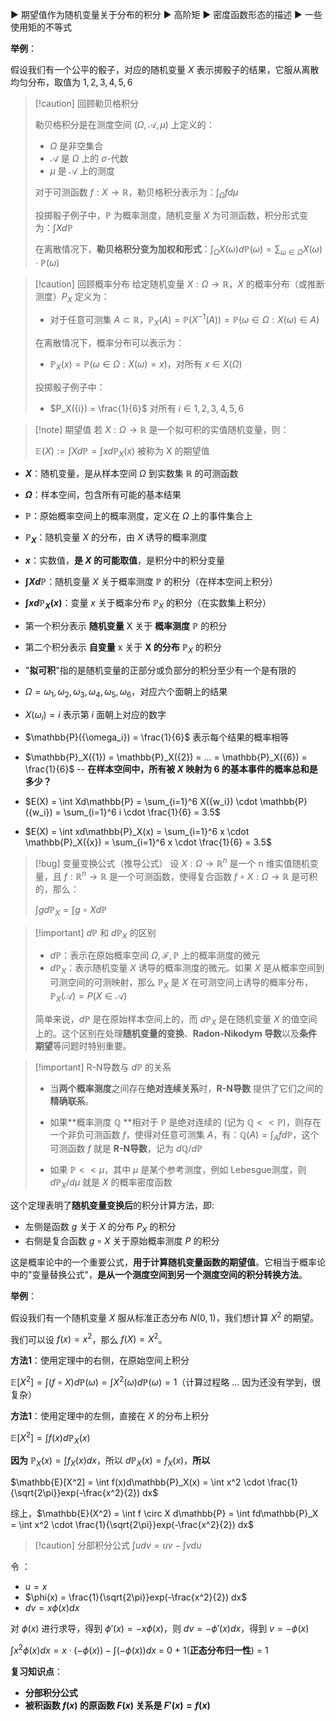 ▶ 期望值作为随机变量关于分布的积分
▶ 高阶矩
▶ 密度函数形态的描述
▶ 一些使用矩的不等式

**举例**：

假设我们有一个公平的骰子，对应的随机变量 $X$ 表示掷骰子的结果，它服从离散均匀分布，取值为 ${1,2,3,4,5,6}$

>[!caution] 回顾勒贝格积分
>
>勒贝格积分是在测度空间 $(\Omega, \mathcal{A}, \mu)$ 上定义的：
>-  $\Omega$ 是非空集合
>- $\mathcal{A}$ 是 $\Omega$ 上的 $\sigma$-代数
>- $\mu$ 是 $\mathcal{A}$ 上的测度
>
>对于可测函数 $f: X \rightarrow \mathbb{R}$，勒贝格积分表示为：$\int_{\Omega} fd\mu$
>
>投掷骰子例子中，$\mathbb{P}$ 为概率测度，随机变量 $X$ 为可测函数，积分形式变为：$\int Xd\mathbb{P}$
>
>在离散情况下，**勒贝格积分变为加权和形式**：$\int_{\Omega} X({\omega})d\mathbb{P}(\omega) = \sum_{\omega \in \Omega} X({\omega}) \cdot \mathbb{P}({\omega})$

>[!caution] 回顾概率分布
>给定随机变量 $X: \Omega \rightarrow \mathbb{R}$，$X$ 的概率分布（或推断测度）$P_X$ 定义为：
>- 对于任意可测集 $A \subset \mathbb{R}$，$\mathbb{P}_X(A) = \mathbb{P}(X^{-1}(A)) = \mathbb{P}({\omega \in \Omega : X(\omega) \in A})$
>
>在离散情况下，概率分布可以表示为：
>- $\mathbb{P}_X({x}) = \mathbb{P}({\omega \in \Omega : X(\omega) = x})$，对所有 $x \in X(\Omega)$
>
>投掷骰子例子中：
>- $P_X({i}) = \frac{1}{6}$ 对所有 $i \in {1,2,3,4,5,6}$


>[!note] 期望值
>若 $X:\Omega \to \mathbb{R}$ 是一个拟可积的实值随机变量，则：
>
>$\mathbb{E}(X) := \int X d\mathbb{P} = \int xd\mathbb{P}_X(x)$ 被称为 X 的期望值

- **$X$**：随机变量，是从样本空间 $\Omega$ 到实数集 $\mathbb{R}$ 的可测函数
- **$\Omega$**：样本空间，包含所有可能的基本结果
- **$\mathbb{P}$**：原始概率空间上的概率测度，定义在 $\Omega$ 上的事件集合上
- **$\mathbb{P}_X$**：随机变量 $X$ 的分布，由 $X$ 诱导的概率测度
- **$x$**：实数值，**是 $X$ 的可能取值**，是积分中的积分变量
- **$\int X d\mathbb{P}$**：随机变量 $X$ 关于概率测度 $\mathbb{P}$ 的积分（在样本空间上积分）
- **$\int xd\mathbb{P}_X(x)$**：变量 $x$ 关于概率分布 $\mathbb{P}_X$ 的积分（在实数集上积分）


- 第一个积分表示 **随机变量** X 关于 **概率测度** $\mathbb{P}$ 的积分
- 第二个积分表示 **自变量** x 关于 **X 的分布** $\mathbb{P}_X$ 的积分
- "**拟可积**"指的是随机变量的正部分或负部分的积分至少有一个是有限的

- $\Omega = {\omega_1, \omega_2, \omega_3, \omega_4, \omega_5, \omega_6}$，对应六个面朝上的结果
- $X(\omega_i) = i$ 表示第 $i$ 面朝上对应的数字
- $\mathbb{P}({\omega_i}) = \frac{1}{6}$ 表示每个结果的概率相等
- $\mathbb{P}_X({1}) = \mathbb{P}_X({2}) = ... = \mathbb{P}_X({6}) = \frac{1}{6}$  -- **在样本空间中，所有被 $X$ 映射为 6 的基本事件的概率总和是多少？**
- $E(X) = \int Xd\mathbb{P} = \sum_{i=1}^6 X({w_i}) \cdot \mathbb{P}({w_i}) = \sum_{i=1}^6 i \cdot \frac{1}{6} = 3.5$
- $E(X) = \int xd\mathbb{P}_X(x) = \sum_{i=1}^6 x \cdot \mathbb{P}_X({x}) = \sum_{i=1}^6 x \cdot \frac{1}{6} = 3.5$

>[!bug] 变量变换公式（推导公式）
>设 $X : \Omega \to \mathbb{R}^n$ 是一个 n 维实值随机变量，且 $f:\mathbb{R}^n \to \mathbb{R}$ 是一个可测函数，使得复合函数 $f \circ X : \Omega \to \mathbb{R}$ 是可积的，那么：
>
>$\int gd\mathbb{P}_X = \int g \circ X d\mathbb{P}$


>[!important] $d\mathbb{P}$ 和 $d\mathbb{P}_X$ 的区别
>
>- $d\mathbb{P}$：表示在原始概率空间 $\Omega,\mathcal{F},\mathbb{P}$ 上的概率测度的微元
>- $d\mathbb{P}_X$：表示随机变量 $X$ 诱导的概率测度的微元。如果 $X$ 是从概率空间到可测空间的可测映射，那么 $\mathbb{P}_X$ 是 $X$ 在可测空间上诱导的概率分布，$\mathbb{P}_X(\mathcal{A}) = P(X \in \mathcal{A})$
>
>简单来说，$d\mathbb{P}$ 是在原始样本空间上的，而 $d\mathbb{P}_X$ 是在随机变量 $X$ 的值空间上的。这个区别在处理**随机变量的变换**、**Radon-Nikodym 导数**以及**条件期望**等问题时特别重要。

>[!important] R-N导数与 $d\mathbb{P}$ 的关系
>
>- 当**两个概率测度**之间存在**绝对连续关系**时，**R-N导数** 提供了它们之间的**精确联系**。
>
>- 如果**概率测度 $\mathbb{Q}$ **相对于 **$\mathbb{P}$** 是绝对连续的 (记为 $\mathbb{Q} << \mathbb{P}$)，则存在一个非负可测函数 $f$，使得对任意可测集 $A$，有：$\mathbb{Q}(A) = \int_A f d\mathbb{P}$，这个可测函数 $f$ 就是 **R-N导数**，记为 $d\mathbb{Q}/d\mathbb{P}$
>
>- 如果 $\mathbb{P} << \mu$，其中 $\mu$ 是某个参考测度，例如 Lebesgue测度，则 $d\mathbb{P}_X/d\mu$ 就是 $X$ 的概率密度函数

这个定理表明了**随机变量变换后**的积分计算方法，即:

- 左侧是函数 $g$ 关于 $X$ 的分布 $P_X$ 的积分
- 右侧是复合函数 $g \circ X$ 关于原始概率测度 $P$ 的积分

这是概率论中的一个重要公式，**用于计算随机变量函数的期望值**。它相当于概率论中的"变量替换公式"，**是从一个测度空间到另一个测度空间的积分转换方法**。

**举例**：

假设我们有一个随机变量 $X$ 服从标准正态分布 $N(0,1)$，我们想计算 $X^2$ 的期望。

我们可以设 $f(x) = x^2$，那么 $f(X) = X^2$。

**方法1**：使用定理中的右侧，在原始空间上积分

$\mathbb{E}[X^2] = \int (f \circ X)d\mathbb{P}(\omega) = \int X^2(\omega)d\mathbb{P}(\omega) = 1$（计算过程略 ... 因为还没有学到，很复杂）

**方法1**：使用定理中的左侧，直接在 $X$ 的分布上积分

$\mathbb{E}[X^2] = \int f(x)d\mathbb{P}_X(x)$

**因为** $\mathbb{P}_X(x) = \int f_X(x)dx$，所以 $d\mathbb{P}_X(x) = f_X(x)$，**所以**

$\mathbb{E}[X^2] = \int f(x)d\mathbb{P}_X(x) = \int x^2 \cdot \frac{1}{\sqrt{2\pi}}exp(-\frac{x^2}{2}) dx$

综上，$\mathbb{E}(X^2) = \int f \circ X d\mathbb{P} = \int fd\mathbb{P}_X = \int x^2 \cdot \frac{1}{\sqrt{2\pi}}exp(-\frac{x^2}{2}) dx$

>[!caution] 分部积分公式
>$\int udv = uv - \int vdu$

令 ：
- $u = x$
- $\phi(x) = \frac{1}{\sqrt{2\pi}}exp(-\frac{x^2}{2}) dx$ 
- $dv = x\phi(x)dx$

对 $\phi(x)$ 进行求导，得到 $\phi'(x) = -x\phi(x)$，则 $dv = -\phi'(x)dx$，得到 $v = -\phi(x)$

$\int x^2\phi(x)dx = x \cdot (-\phi(x)) - \int (-\phi(x))dx$ = 0 + 1(**正态分布归一性**) = 1

**复习知识点**：

- **分部积分公式**
- **被积函数 $f(x)$ 的原函数 $F(x)$ 关系是 $F'(x) = f(x)$**






